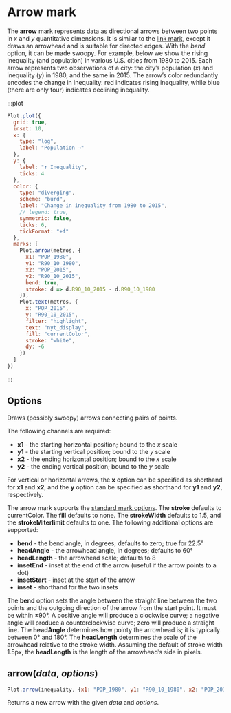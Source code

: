 <script setup>

import * as Plot from "@observablehq/plot";
import * as d3 from "d3";
import metros from "../data/metros.ts";

</script>

# Arrow mark

The **arrow** mark represents data as directional arrows between two points in *x* and *y* quantitative dimensions. It is similar to the [link mark](./link.md), except it draws an arrowhead and is suitable for directed edges. With the *bend* option, it can be made swoopy. For example, below we show the rising inequality (and population) in various U.S. cities from 1980 to 2015. Each arrow represents two observations of a city: the city’s population (*x*) and inequality (*y*) in 1980, and the same in 2015. The arrow’s color redundantly encodes the change in inequality: red indicates rising inequality, while blue (there are only four) indicates declining inequality.

:::plot
```js
Plot.plot({
  grid: true,
  inset: 10,
  x: {
    type: "log",
    label: "Population →"
  },
  y: {
    label: "↑ Inequality",
    ticks: 4
  },
  color: {
    type: "diverging",
    scheme: "burd",
    label: "Change in inequality from 1980 to 2015",
    // legend: true,
    symmetric: false,
    ticks: 6,
    tickFormat: "+f"
  },
  marks: [
    Plot.arrow(metros, {
      x1: "POP_1980",
      y1: "R90_10_1980",
      x2: "POP_2015",
      y2: "R90_10_2015",
      bend: true,
      stroke: d => d.R90_10_2015 - d.R90_10_1980
    }),
    Plot.text(metros, {
      x: "POP_2015",
      y: "R90_10_2015",
      filter: "highlight",
      text: "nyt_display",
      fill: "currentColor",
      stroke: "white",
      dy: -6
    })
  ]
})
```
:::

## Options

Draws (possibly swoopy) arrows connecting pairs of points.

The following channels are required:

* **x1** - the starting horizontal position; bound to the *x* scale
* **y1** - the starting vertical position; bound to the *y* scale
* **x2** - the ending horizontal position; bound to the *x* scale
* **y2** - the ending vertical position; bound to the *y* scale

For vertical or horizontal arrows, the **x** option can be specified as shorthand for **x1** and **x2**, and the **y** option can be specified as shorthand for **y1** and **y2**, respectively.

The arrow mark supports the [standard mark options](#marks). The **stroke** defaults to currentColor. The **fill** defaults to none. The **strokeWidth** defaults to 1.5, and the **strokeMiterlimit** defaults to one. The following additional options are supported:

* **bend** - the bend angle, in degrees; defaults to zero; true for 22.5°
* **headAngle** - the arrowhead angle, in degrees; defaults to 60°
* **headLength** - the arrowhead scale; defaults to 8
* **insetEnd** - inset at the end of the arrow (useful if the arrow points to a dot)
* **insetStart** - inset at the start of the arrow
* **inset** - shorthand for the two insets

The **bend** option sets the angle between the straight line between the two points and the outgoing direction of the arrow from the start point. It must be within ±90°. A positive angle will produce a clockwise curve; a negative angle will produce a counterclockwise curve; zero will produce a straight line. The **headAngle** determines how pointy the arrowhead is; it is typically between 0° and 180°. The **headLength** determines the scale of the arrowhead relative to the stroke width. Assuming the default of stroke width 1.5px, the **headLength** is the length of the arrowhead’s side in pixels.

## arrow(*data*, *options*)

```js
Plot.arrow(inequality, {x1: "POP_1980", y1: "R90_10_1980", x2: "POP_2015", y2: "R90_10_2015", bend: true})
```

Returns a new arrow with the given *data* and *options*.
